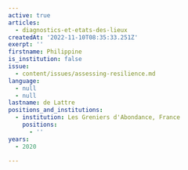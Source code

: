 ```yaml
---
active: true
articles:
  - diagnostics-et-etats-des-lieux
createdAt: '2022-11-10T08:35:33.251Z'
exerpt: ''
firstname: Philippine
is_institution: false
issue:
  - content/issues/assessing-resilience.md
language:
  - null
  - null
lastname: de Lattre
positions_and_institutions:
  - institution: Les Greniers d'Abondance, France
    positions:
      - ''
years:
  - 2020

---
```

